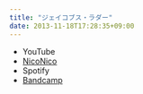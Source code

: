 ```yaml
---
title: "ジェイコブス・ラダー"
date: 2013-11-18T17:28:35+09:00
---
```


- YouTube
- [NicoNico](https://nico.ms/sm22281404)
- Spotify
- [Bandcamp](https://mikirihasshap.bandcamp.com/track/--60)

